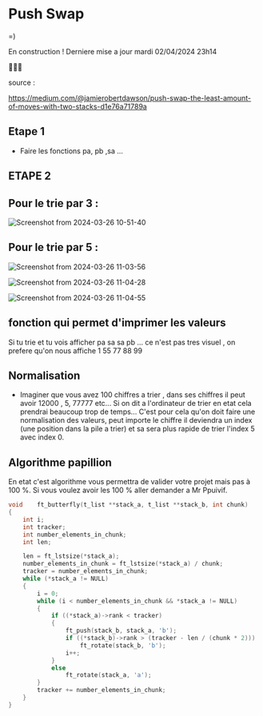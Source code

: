 # Push Swap 

=)

En construction ! Derniere mise a jour mardi 02/04/2024 23h14

🚧🚧🚧

source : 

https://medium.com/@jamierobertdawson/push-swap-the-least-amount-of-moves-with-two-stacks-d1e76a71789a


## **Etape 1** 

- Faire les fonctions pa, pb ,sa ...

## **ETAPE 2**

## **Pour le trie par 3 :** 

![Screenshot from 2024-03-26 10-51-40](https://github.com/Teddyburgonde/push_swap/assets/93845046/569b1298-718a-47f7-8104-d1600d938b30)

## **Pour le trie par 5 :**

![Screenshot from 2024-03-26 11-03-56](https://github.com/Teddyburgonde/push_swap/assets/93845046/0fb0377d-e21d-4b14-9ea2-170641b22ab3)

![Screenshot from 2024-03-26 11-04-28](https://github.com/Teddyburgonde/push_swap/assets/93845046/fca1e597-3397-4757-903e-c780740d550d)

![Screenshot from 2024-03-26 11-04-55](https://github.com/Teddyburgonde/push_swap/assets/93845046/e501f928-36e5-42bf-9f66-8e77bc69dc58)


## **fonction qui permet d'imprimer les valeurs**

Si tu trie et tu vois afficher pa sa sa pb ... ce n'est pas tres visuel ,
on prefere qu'on nous affiche 1 55 77 88 99

##  **Normalisation**

- Imaginer que vous avez 100 chiffres a trier , dans ses chiffres il peut avoir 12000 , 5, 77777 etc...
Si on dit a l'ordinateur de trier en etat cela prendrai beaucoup trop de temps...
C'est pour cela qu'on doit faire une normalisation des valeurs, peut importe le chiffre il deviendra un index (une position dans la pile a trier) et sa sera plus rapide de trier l'index 5 avec index 0.


## **Algorithme papillion** 

En etat c'est algorithme vous permettra de valider votre projet mais pas à 100 %. 
Si vous voulez avoir les 100 % aller demander a Mr Ppuivif.
```c
void	ft_butterfly(t_list **stack_a, t_list **stack_b, int chunk)
{
	int	i;
	int	tracker;
	int	number_elements_in_chunk;
	int	len;

	len = ft_lstsize(*stack_a);
	number_elements_in_chunk = ft_lstsize(*stack_a) / chunk;
	tracker = number_elements_in_chunk;
	while (*stack_a != NULL)
	{
		i = 0;
		while (i < number_elements_in_chunk && *stack_a != NULL)
		{
			if ((*stack_a)->rank < tracker)
			{
				ft_push(stack_b, stack_a, 'b');
				if ((*stack_b)->rank > (tracker - len / (chunk * 2)))
					ft_rotate(stack_b, 'b');
				i++;
			}
			else
				ft_rotate(stack_a, 'a');
		}
		tracker += number_elements_in_chunk;
	}
}
```

